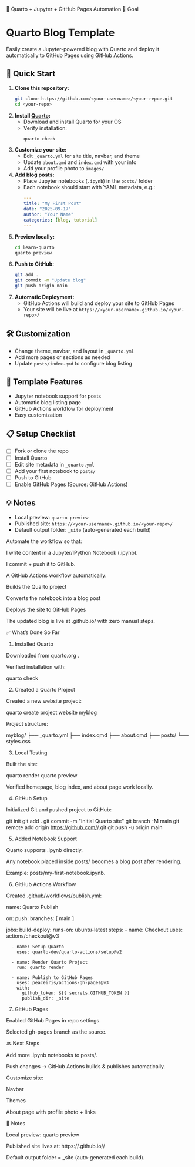 🚀 Quarto + Jupyter + GitHub Pages Automation
🎯 Goal

# Quarto Blog Template
Easily create a Jupyter-powered blog with Quarto and deploy it automatically to GitHub Pages using GitHub Actions.

## 🚀 Quick Start
1. **Clone this repository:**
   ```bash
   git clone https://github.com/<your-username>/<your-repo>.git
   cd <your-repo>
   ```
2. **Install [Quarto](https://quarto.org/docs/get-started/):**
   - Download and install Quarto for your OS
   - Verify installation:
     ```bash
     quarto check
     ```
3. **Customize your site:**
   - Edit `_quarto.yml` for site title, navbar, and theme
   - Update `about.qmd` and `index.qmd` with your info
   - Add your profile photo to `images/`
4. **Add blog posts:**
   - Place Jupyter notebooks (`.ipynb`) in the `posts/` folder
   - Each notebook should start with YAML metadata, e.g.:
     ```yaml
     ---
     title: "My First Post"
     date: "2025-09-17"
     author: "Your Name"
     categories: [blog, tutorial]
     ---
     ```
5. **Preview locally:**
   ```bash
   cd learn-quarto
   quarto preview
   ```
6. **Push to GitHub:**
   ```bash
   git add .
   git commit -m "Update blog"
   git push origin main
   ```
7. **Automatic Deployment:**
   - GitHub Actions will build and deploy your site to GitHub Pages
   - Your site will be live at `https://<your-username>.github.io/<your-repo>/`

## 🛠️ Customization
- Change theme, navbar, and layout in `_quarto.yml`
- Add more pages or sections as needed
- Update `posts/index.qmd` to configure blog listing

## 📝 Template Features
- Jupyter notebook support for posts
- Automatic blog listing page
- GitHub Actions workflow for deployment
- Easy customization

## 📋 Setup Checklist
- [ ] Fork or clone the repo
- [ ] Install Quarto
- [ ] Edit site metadata in `_quarto.yml`
- [ ] Add your first notebook to `posts/`
- [ ] Push to GitHub
- [ ] Enable GitHub Pages (Source: GitHub Actions)

## 💡 Notes
- Local preview: `quarto preview`
- Published site: `https://<your-username>.github.io/<your-repo>/`
- Default output folder: `_site` (auto-generated each build)

Automate the workflow so that:

I write content in a Jupyter/IPython Notebook (.ipynb).

I commit + push it to GitHub.

A GitHub Actions workflow automatically:

Builds the Quarto project

Converts the notebook into a blog post

Deploys the site to GitHub Pages

The updated blog is live at <username>.github.io/<repo> with zero manual steps.

✅ What’s Done So Far
1. Installed Quarto

Downloaded from quarto.org
.

Verified installation with:

quarto check

2. Created a Quarto Project

Created a new website project:

quarto create project website myblog


Project structure:

myblog/
  ├── _quarto.yml
  ├── index.qmd
  ├── about.qmd
  ├── posts/
  └── styles.css

3. Local Testing

Built the site:

quarto render
quarto preview


Verified homepage, blog index, and about page work locally.

4. GitHub Setup

Initialized Git and pushed project to GitHub:

git init
git add .
git commit -m "Initial Quarto site"
git branch -M main
git remote add origin https://github.com/<username>/<repo>.git
git push -u origin main

5. Added Notebook Support

Quarto supports .ipynb directly.

Any notebook placed inside posts/ becomes a blog post after rendering.

Example: posts/my-first-notebook.ipynb.

6. GitHub Actions Workflow

Created .github/workflows/publish.yml:

name: Quarto Publish

on:
  push:
    branches: [ main ]

jobs:
  build-deploy:
    runs-on: ubuntu-latest
    steps:
      - name: Checkout
        uses: actions/checkout@v3

      - name: Setup Quarto
        uses: quarto-dev/quarto-actions/setup@v2

      - name: Render Quarto Project
        run: quarto render

      - name: Publish to GitHub Pages
        uses: peaceiris/actions-gh-pages@v3
        with:
          github_token: ${{ secrets.GITHUB_TOKEN }}
          publish_dir: _site

7. GitHub Pages

Enabled GitHub Pages in repo settings.

Selected gh-pages branch as the source.

🔜 Next Steps

Add more .ipynb notebooks to posts/.

Push changes → GitHub Actions builds & publishes automatically.

Customize site:

Navbar

Themes

About page with profile photo + links

📌 Notes

Local preview: quarto preview

Published site lives at: https://<username>.github.io/<repo>/

Default output folder = _site (auto-generated each build).